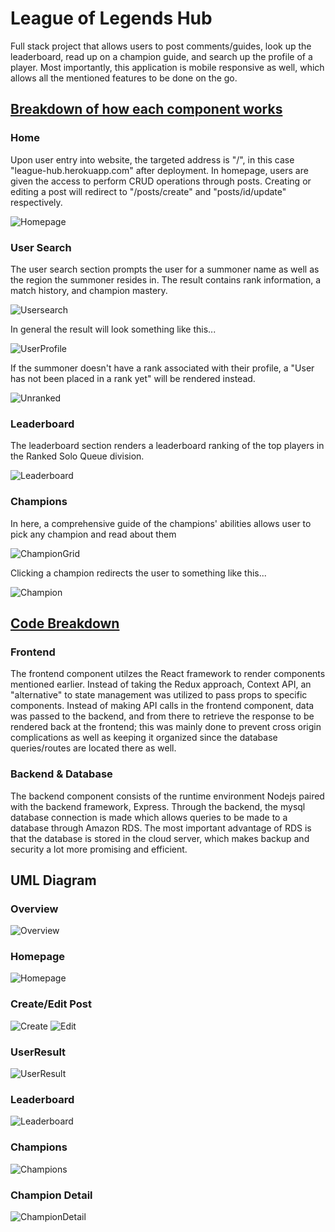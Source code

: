 # League of Legends Hub

Full stack project that allows users to post comments/guides, look up the leaderboard, read up on a champion guide, and search up the profile of a player. Most importantly, this application is mobile responsive as well, which allows all the mentioned features to be done on the go.

## <ins> Breakdown of how each component works </ins>

### **Home**  
Upon user entry into website, the targeted address is "/", in this case "league-hub.herokuapp.com" after deployment. In homepage, users are given the access to perform CRUD operations through posts. Creating or editing a post will redirect to "/posts/create" and "posts/id/update" respectively.

![Homepage](https://i.imgur.com/uzeYXHb.png)

### **User Search**
The user search section prompts the user for a summoner name as well as the region the summoner resides in. The result contains rank information, a match history, and champion mastery.

![Usersearch](https://i.imgur.com/QBp1RCZ.png)

In general the result will look something like this...

![UserProfile](https://i.imgur.com/vF5NkP9.png)

If the summoner doesn't have a rank associated with their profile, a "User has not been placed in a rank yet" will be rendered instead.

![Unranked](https://i.imgur.com/kjxjJEC.png)

### **Leaderboard**
The leaderboard section renders a leaderboard ranking of the top players in the Ranked Solo Queue division.

![Leaderboard](https://i.imgur.com/4tHncBc.png)

### **Champions**
In here, a comprehensive guide of the champions' abilities allows user to pick any champion and read about them 

![ChampionGrid](https://i.imgur.com/8GM9dOx.png)

Clicking a champion redirects the user to something like this...

![Champion](https://i.imgur.com/E6lQh1E.png)

## <ins> Code Breakdown </ins>

### **Frontend**
The frontend component utilzes the React framework to render components mentioned earlier. Instead of taking the Redux approach, Context API, an "alternative" to state management was utilized to pass props to specific components. Instead of making API calls in the frontend component, data was passed to the backend, and from there to retrieve the response to be rendered back at the frontend; this was mainly done to prevent cross origin complications as well as keeping it organized since the database queries/routes are located there as well.

### **Backend & Database**
The backend component consists of the runtime environment Nodejs paired with the backend framework, Express. Through the backend, the mysql database connection is made which allows queries to be made to a database through Amazon RDS. The most important advantage of RDS is that the database is stored in the cloud server, which makes backup and security a lot more promising and efficient.

## UML Diagram

### **Overview**

![Overview](https://i.imgur.com/5YLRZrz.png)

### **Homepage**

![Homepage](https://i.imgur.com/UDyHz9x.png)

### **Create/Edit Post**

![Create](https://i.imgur.com/yEY9q8b.png)
![Edit](https://i.imgur.com/ipsZqC4.png)

### **UserResult**

![UserResult](https://i.imgur.com/pzfsFF1.png)

### **Leaderboard**

![Leaderboard](https://i.imgur.com/TvSVbcU.png)

### **Champions**

![Champions](https://i.imgur.com/8ITyqP9.png)

### **Champion Detail**

![ChampionDetail](https://i.imgur.com/JqvK45b.png)
